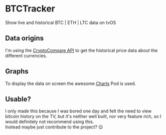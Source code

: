 # BTCTracker
Show live and historical BTC | ETH | LTC data on tvOS

## Data origins
I'm using the [CryptoCompare API](https://www.cryptocompare.com/api/#-api-data-pricehistorical-) to get the historical price data about the different currencies.

## Graphs
To display the data on screen the awesome [Charts](https://cocoapods.org/pods/Charts) Pod is used.

## Usable?
I only made this because I was bored one day and felt the need to view bitcoin history on the TV, but it's neither well built, nor very feature rich, so I would definitely not recommend using this.	
Instead maybe just contribute to the project? 😉